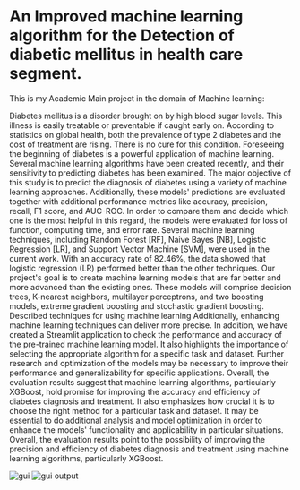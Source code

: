 # An Improved machine learning algorithm for the Detection of diabetic mellitus in health care segment. 

 This is my Academic Main project in the domain of Machine learning: 

Diabetes mellitus is a disorder brought on by high blood sugar levels. This illness is easily treatable or
preventable if caught early on. According to statistics on global health, both the prevalence of type 2
diabetes and the cost of treatment are rising. There is no cure for this condition. Foreseeing the beginning
of diabetes is a powerful application of machine learning. Several machine learning algorithms have been
created recently, and their sensitivity to predicting diabetes has been examined. The major objective of
this study is to predict the diagnosis of diabetes using a variety of machine learning approaches.
Additionally, these models' predictions are evaluated together with additional performance metrics like
accuracy, precision, recall, F1 score, and AUC-ROC. In order to compare them and decide which one is
the most helpful in this regard, the models were evaluated for loss of function, computing time, and error
rate. Several machine learning techniques, including Random Forest [RF], Naive Bayes [NB], Logistic
Regression [LR], and Support Vector Machine [SVM], were used in the current work. With an accuracy
rate of 82.46%, the data showed that logistic regression (LR) performed better than the other techniques.
Our project's goal is to create machine learning models that are far better and more advanced than the
existing ones. These models will comprise decision trees, K-nearest neighbors, multilayer perceptrons,
and two boosting models, extreme gradient boosting and stochastic gradient boosting. Described
techniques for using machine learning Additionally, enhancing machine learning techniques can deliver
more precise. In addition, we have created a Streamlit application to check the performance and accuracy
of the pre-trained machine learning model.
It also highlights the importance of selecting the appropriate algorithm for a specific task and dataset. Further
research and optimization of the models may be necessary to improve their performance and generalizability for
specific applications. Overall, the evaluation results suggest that machine learning algorithms, particularly
XGBoost, hold promise for improving the accuracy and efficiency of diabetes diagnosis and treatment. It also
emphasizes how crucial it is to choose the right method for a particular task and dataset. It may be essential to
do additional analysis and model optimization in order to enhance the models' functionality and applicability in
particular situations. Overall, the evaluation results point to the possibility of improving the precision and
efficiency of diabetes diagnosis and treatment using machine learning algorithms, particularly XGBoost.
 

![gui](https://github.com/Sashisaravan/Main-proj-DiabetesPrediction/assets/72851217/e91d629a-d78d-402f-ad03-a1ab9834cd36)
![gui output](https://github.com/Sashisaravan/Main-proj-DiabetesPrediction/assets/72851217/a04ea1e3-5f05-4f37-a12e-aeb246ef5be3)










 
